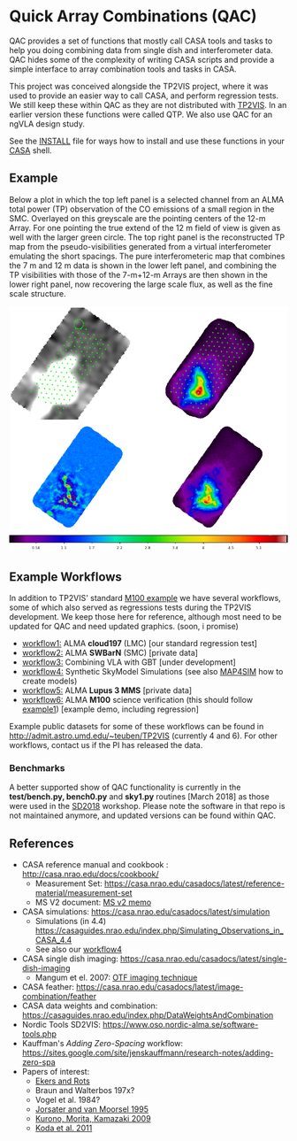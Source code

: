 # Quick Array Combinations (QAC)

QAC provides a set of functions that mostly call CASA tools and tasks
to help you doing combining data from single dish and interferometer
data. QAC hides some of the complexity of writing CASA scripts and
provide a simple interface to array combination tools and tasks in
CASA.

This project was conceived alongside the TP2VIS project, where it was
used to provide an easier way to call CASA, and perform regression
tests. We still keep these within QAC as they are not distributed with
[TP2VIS](https://github.com/tp2vis/distribute). In an earlier version
these functions were called QTP.  We also use QAC for an ngVLA design
study.

See the
[INSTALL](INSTALL)
file for ways how to install and use these functions in your
[CASA](https://casa.nrao.edu/casa_obtaining.shtml)
shell. 

## Example

Below a plot in which the top left panel is a selected channel from an
ALMA total power (TP) observation of the CO emissions of a small
region in the SMC. Overlayed on this greyscale are the pointing
centers of the 12-m Array. For one pointing the true extend of the 12
m field of view is given as well with the larger green circle.  The
top right panel is the reconstructed TP map from the
pseudo-visibilities generated from a virtual interferometer emulating
the short spacings. The pure interferometeric map that combines the 7
m and 12 m data is shown in the lower left panel, and combining the TP
visibilities with those of the 7-m+12-m Arrays are then shown in the
lower right panel, now recovering the large scale flux, as well as the
fine scale structure.

![example-smc2](figures/example-smc2.png)

## Example Workflows

In addition to TP2VIS' standard 
[M100 example](https://github.com/tp2vis/distribute/blob/master/example1.md)
we have several workflows, some of which also served as regressions tests during the TP2VIS development. We keep those
here for reference, although most need to be updated for QAC and need updated graphics. (soon, i promise)

* [workflow1:](workflows/workflow1.md) ALMA **cloud197** (LMC)  [our standard regression test]
* [workflow2:](workflows/workflow2.md) ALMA **SWBarN** (SMC)  [private data]
* [workflow3:](workflows/workflow3.md) Combining VLA with GBT [under development]
* [workflow4:](workflows/workflow4.md) Synthetic SkyModel Simulations (see also [MAP4SIM](map4sim.md) how to create models) 
* [workflow5:](workflows/workflow5.md) ALMA **Lupus 3 MMS** [private data]
* [workflow6:](workflows/workflow6.md) ALMA **M100** science verification (this should follow [example1](example1.md)) [example demo, including regression]

Example public datasets for some of these workflows can be found in http://admit.astro.umd.edu/~teuben/TP2VIS (currently 4 and 6). For
other workflows, contact us if the PI has released the data.

### Benchmarks

A better supported show of QAC functionality is currently in the **test/bench.py, bench0.py** and **sky1.py** routines [March 2018] as those were used in the
[SD2018](https://github.com/teuben/sd2018) workshop. Please note the software in that repo is not maintained anymore, and updated versions can be found
within QAC.


## References

* CASA reference manual and cookbook : http://casa.nrao.edu/docs/cookbook/
   * Measurement Set: https://casa.nrao.edu/casadocs/latest/reference-material/measurement-set
   * MS V2 document: [MS v2 memo](https://casa.nrao.edu/casadocs/latest/reference-material/229-1.ps/@@download/file/229.ps)
* CASA simulations: https://casa.nrao.edu/casadocs/latest/simulation
  * Simulations (in 4.4) https://casaguides.nrao.edu/index.php/Simulating_Observations_in_CASA_4.4
  * See also our [workflow4](workflow4.md)
* CASA single dish imaging:  https://casa.nrao.edu/casadocs/latest/single-dish-imaging
  * Mangum et el. 2007:  [OTF imaging technique](https://www.aanda.org/articles/aa/pdf/2007/41/aa7811-07.pdf)
* CASA feather: https://casa.nrao.edu/casadocs/latest/image-combination/feather
* CASA data weights and combination:  https://casaguides.nrao.edu/index.php/DataWeightsAndCombination
* Nordic Tools SD2VIS: https://www.oso.nordic-alma.se/software-tools.php
* Kauffman's *Adding Zero-Spacing* workflow: https://sites.google.com/site/jenskauffmann/research-notes/adding-zero-spa
* Papers of interest:
  * [Ekers and Rots]()
  * Braun and Walterbos  197x?
  * Vogel et al.   1984?
  * [Jorsater and van Moorsel 1995](http://adsabs.harvard.edu/abs/1995AJ....110.2037J)
  * [Kurono, Morita, Kamazaki 2009](http://adsabs.harvard.edu/abs/2009PASJ...61..873K)
  * [Koda et al. 2011](http://adsabs.harvard.edu/abs/2011ApJS..193...19K)
